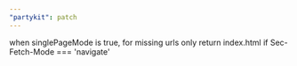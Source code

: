 ```yaml
---
"partykit": patch
---
```


when singlePageMode is true, for missing urls only return index.html if Sec-Fetch-Mode === 'navigate'
